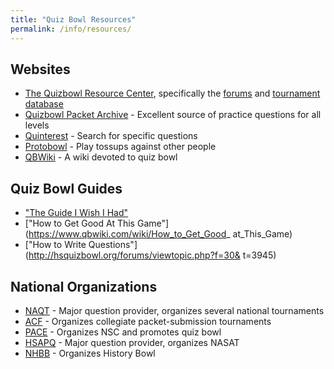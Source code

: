 ```yaml
---
title: "Quiz Bowl Resources"
permalink: /info/resources/
---
```


## Websites

* [The Quizbowl Resource Center](http://hsquizbowl.org/), specifically the
    [forums](http://www.hsquizbowl.org/forums/) and [tournament database](
    http://hsquizbowl.org/db/tournaments/)
* [Quizbowl Packet Archive](http://quizbowlpackets.com/) - Excellent source of
    practice questions for all levels
* [Quinterest](http://www.quinterest.org/) - Search for specific questions
* [Protobowl](http://protobowl.com/) - Play tossups against other people
* [QBWiki](https://www.qbwiki.com/wiki/Main_Page) - A wiki devoted to quiz bowl

## Quiz Bowl Guides

* ["The Guide I Wish I Had"](/assets/the-guide-i-wish-i-had.pdf)
* ["How to Get Good At This Game"](https://www.qbwiki.com/wiki/How_to_Get_Good_
    at_This_Game)
* ["How to Write Questions"](http://hsquizbowl.org/forums/viewtopic.php?f=30&
    t=3945)

## National Organizations

* [NAQT](https://www.naqt.com/) - Major question provider, organizes several
    national tournaments
* [ACF](https://acf-quizbowl.com/) - Organizes collegiate packet-submission
    tournaments
* [PACE](http://www.pace-nsc.org/) - Organizes NSC and promotes quiz bowl
* [HSAPQ](https://www.hsapq.com/) - Major question provider, organizes NASAT
* [NHBB](http://www.historybowl.com/]) - Organizes History Bowl
